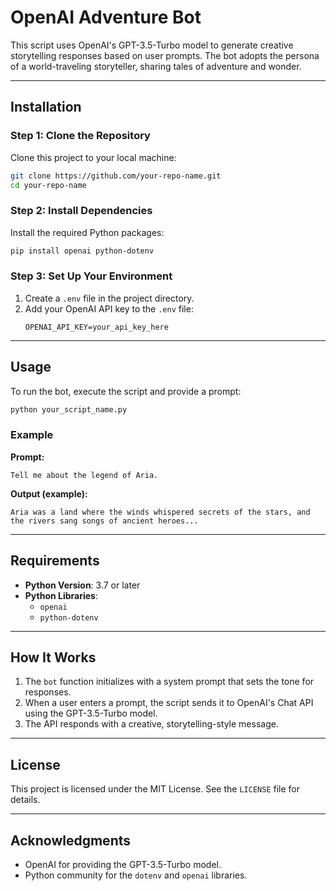 
# **OpenAI Adventure Bot**

This script uses OpenAI's GPT-3.5-Turbo model to generate creative storytelling responses based on user prompts. The bot adopts the persona of a world-traveling storyteller, sharing tales of adventure and wonder.  

---

## **Installation**

### **Step 1: Clone the Repository**  
Clone this project to your local machine:  
```bash
git clone https://github.com/your-repo-name.git
cd your-repo-name
```  

### **Step 2: Install Dependencies**  
Install the required Python packages:  
```bash
pip install openai python-dotenv
```  

### **Step 3: Set Up Your Environment**  
1. Create a `.env` file in the project directory.  
2. Add your OpenAI API key to the `.env` file:  
   ```env
   OPENAI_API_KEY=your_api_key_here
   ```  

---

## **Usage**

To run the bot, execute the script and provide a prompt:  
```bash
python your_script_name.py
```  

### **Example**

**Prompt:**  
```
Tell me about the legend of Aria.
```  

**Output (example):**  
```
Aria was a land where the winds whispered secrets of the stars, and the rivers sang songs of ancient heroes...
```  

---

## **Requirements**

- **Python Version**: 3.7 or later  
- **Python Libraries**:  
  - `openai`  
  - `python-dotenv`  

---

## **How It Works**

1. The `bot` function initializes with a system prompt that sets the tone for responses.  
2. When a user enters a prompt, the script sends it to OpenAI's Chat API using the GPT-3.5-Turbo model.  
3. The API responds with a creative, storytelling-style message.  

---

## **License**

This project is licensed under the MIT License. See the `LICENSE` file for details.  

---

## **Acknowledgments**

- OpenAI for providing the GPT-3.5-Turbo model.  
- Python community for the `dotenv` and `openai` libraries.  
